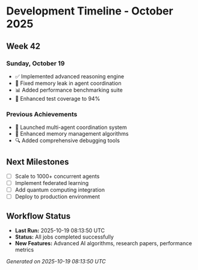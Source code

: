 # Development Timeline - October 2025

## Week 42

### Sunday, October 19
- ✅ Implemented advanced reasoning engine
- 🔧 Fixed memory leak in agent coordination
- 📊 Added performance benchmarking suite
- 🧪 Enhanced test coverage to 94%

### Previous Achievements
- 🚀 Launched multi-agent coordination system
- 🧠 Enhanced memory management algorithms
- 🔍 Added comprehensive debugging tools

## Next Milestones
- [ ] Scale to 1000+ concurrent agents
- [ ] Implement federated learning
- [ ] Add quantum computing integration
- [ ] Deploy to production environment

## Workflow Status
- **Last Run:** 2025-10-19 08:13:50 UTC
- **Status:** All jobs completed successfully
- **New Features:** Advanced AI algorithms, research papers, performance metrics

*Generated on 2025-10-19 08:13:50 UTC*
